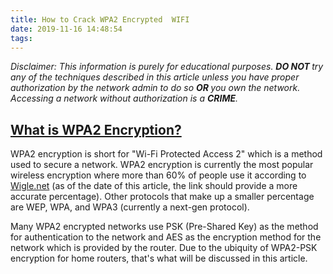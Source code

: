 ```yaml
---
title: How to Crack WPA2 Encrypted  WIFI
date: 2019-11-16 14:48:54
tags:
---
```


<p><i>Disclaimer: This information is purely for educational purposes. <strong> DO NOT </strong> try any of the techniques 
described in this article unless you have proper authorization by the network admin to do so <strong>OR </strong> 
you own the network. Accessing a network without authorization is a <strong>CRIME</strong>.</i></p>

<h2><u>What is WPA2 Encryption?</u></h2>

<p class = "tab" >WPA2 encryption is  short for "Wi-Fi Protected Access 2" which is a method used to secure a network. 
WPA2 encryption is currently the most popular wireless encryption where more than 60% of people use it according to 
<a href="https://wigle.net/stats#" >Wigle.net</a> (as of the date of this article, the link should provide a more 
accurate percentage).
Other protocols that make up a smaller percentage are WEP, WPA, and WPA3 (currently a next-gen protocol). </p>

<p class = "tab">Many WPA2 encrypted networks use PSK (Pre-Shared Key) as the method for authentication to the
network and AES as the encryption method for the network which is provided by the router. Due to the ubiquity of WPA2-PSK 
encryption for home routers, that's what will be discussed in this article.</p>